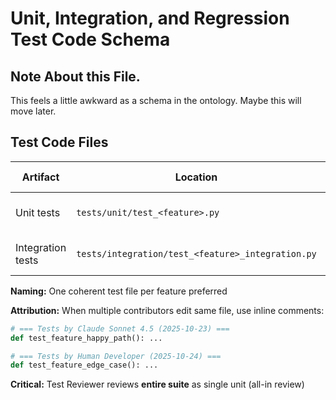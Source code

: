 # Unit, Integration, and Regression Test Code Schema

## Note About this File.

This feels a little awkward as a schema in the ontology.
Maybe this will move later.

## Test Code Files

| Artifact | Location | Purpose | Created By |
|----------|----------|---------|------------|
| Unit tests | `tests/unit/test_<feature>.py` | Isolated component tests | Test Writer |
| Integration tests | `tests/integration/test_<feature>_integration.py` | Component interaction tests | Test Writer |

**Naming:** One coherent test file per feature preferred

**Attribution:** When multiple contributors edit same file, use inline comments:
```python
# === Tests by Claude Sonnet 4.5 (2025-10-23) ===
def test_feature_happy_path(): ...

# === Tests by Human Developer (2025-10-24) ===
def test_feature_edge_case(): ...
```

**Critical:** Test Reviewer reviews **entire suite** as single unit (all-in review)
